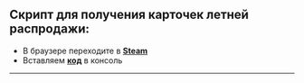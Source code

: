 ## Скрипт для получения карточек летней распродажи:
- В браузере переходите в **[Steam](http://store.steampowered.com/explore/)**
- Вставляем **[код](https://github.com/donvardix/steam/blob/master/sales_cards.js)** в консоль
---
